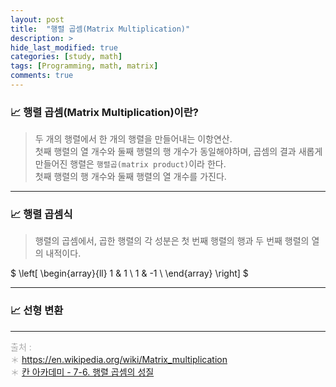 ```yaml
---
layout: post
title:  "행렬 곱셈(Matrix Multiplication)"
description: > 
hide_last_modified: true
categories: [study, math]
tags: [Programming, math, matrix]
comments: true
---
```


### 📈 행렬 곱셈(Matrix Multiplication)이란?
> 두 개의 행렬에서 한 개의 행렬을 만들어내는 이항연산. <br>
첫째 행렬의 열 개수와 둘째 행렬의 행 개수가 동일해야하며, 곱셈의 결과 새롭게 만들어진 행렬은 `행렬곱(matrix product)`이라 한다. <br>
첫째 행렬의 행 개수와 둘째 행렬의 열 개수를 가진다.

----
### 📈 행렬 곱셈식

> 행렬의 곱셈에서, 곱한 행렬의 각 성분은 첫 번째 행렬의 행과 두 번째 행렬의 열의 내적이다.

$
\left[
\begin{array}{ll}
    1 & 1  \\
    1 & -1 \\
\end{array}
\right]
$



----
### 📈 선형 변환

---- 
<span style="color:darkgray; font-size:14px;"> 출처 : <br>
＊ https://en.wikipedia.org/wiki/Matrix_multiplication <br>
＊ [칸 아카데미 - 7-6. 행렬 곱셈의 성질](https://ko.khanacademy.org/math/precalculus/x9e81a4f98389efdf:matrices/x9e81a4f98389efdf:properties-of-matrix-multiplication/a/matrix-multiplication-dimensions) <br>

</span>